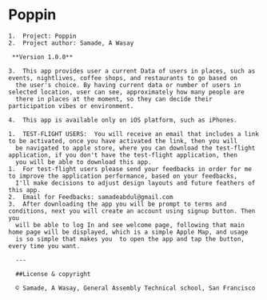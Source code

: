    # Poppin

	1.	Project: Poppin
	2.	Project author: Samade, A Wasay
  
     **Version 1.0.0**
     
	3.	This app provides user a current Data of users in places, such as events, nightlives, coffee shops, and restaurants to go based on
      the user's choice. By having current data or number of users in selected location, user can see, approximately how many people are 
      there in places at the moment, so they can decide their participation vibes or environment. 
  
	4.	This app is available only on iOS platform, such as iPhones.
  
	1.	TEST-FLIGHT USERS:  You will receive an email that includes a link to be activated, once you have activated the link, then you will
      be navigated to apple store, where you can download the test-flight application, if you don't have the test-flight application, then
      you will be able to download this app.
	1.	For test-flight users please send your feedbacks in order for me to improve the application performance, based on your feedbacks,
      I'll make decisions to adjust design layouts and future feathers of this app. 
	2.	Email for Feedbacks: samadeabdul@gmail.com 
	3.	After downloading the app you will be prompt to terms and conditions, next you will create an account using signup button. Then you
      will be able to log In and see welcome page, following that main home page will be displayed, which is a simple Apple Map, and usage 
      is so simple that makes you  to open the app and tap the button, every time you want.
      
      ---
      
      ##License & copyright
      
      © Samade, A Wasay, General Assembly Technical school, San Francisco 
